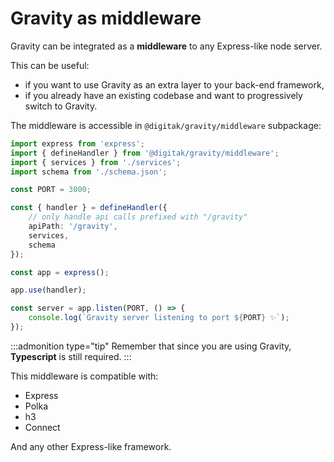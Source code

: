 # Gravity as middleware

Gravity can be integrated as a **middleware** to any Express-like node server.

This can be useful:

- if you want to use Gravity as an extra layer to your back-end framework,
- if you already have an existing codebase and want to progressively switch to Gravity.

The middleware is accessible in `@digitak/gravity/middleware` subpackage:

```ts
import express from 'express';
import { defineHandler } from '@digitak/gravity/middleware';
import { services } from './services';
import schema from './schema.json';

const PORT = 3000;

const { handler } = defineHandler({
	// only handle api calls prefixed with "/gravity"
	apiPath: '/gravity',
	services,
	schema
});

const app = express();

app.use(handler);

const server = app.listen(PORT, () => {
	console.log(`Gravity server listening to port ${PORT} ✨`);
});
```

:::admonition type="tip"
Remember that since you are using Gravity, **Typescript** is still required.
:::

This middleware is compatible with:

- Express
- Polka
- h3
- Connect

And any other Express-like framework.
